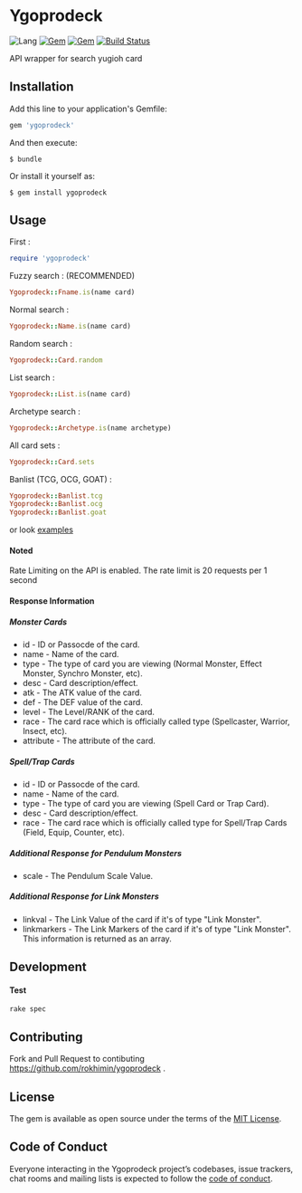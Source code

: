 # Ygoprodeck

![Lang](https://img.shields.io/badge/language-ruby-red)
[![Gem](https://img.shields.io/gem/v/ygoprodeck.svg)](https://rubygems.org/gems/ygoprodeck)
[![Gem](https://img.shields.io/gem/dt/ygoprodeck.svg)](https://rubygems.org/gems/ygoprodeck)
[![Build Status](https://travis-ci.com/rokhimin/ygoprodeck.svg?branch=master)](https://travis-ci.com/rokhimin/ygoprodeck)

API wrapper for search yugioh card

## Installation

Add this line to your application's Gemfile:

```ruby
gem 'ygoprodeck'
```

And then execute:

    $ bundle

Or install it yourself as:

    $ gem install ygoprodeck

## Usage
First :
```ruby
require 'ygoprodeck'
```

Fuzzy search : (RECOMMENDED)
```ruby
Ygoprodeck::Fname.is(name card)
```

Normal search :
```ruby
Ygoprodeck::Name.is(name card)
```

Random search :
```ruby
Ygoprodeck::Card.random
```

List search :
```ruby
Ygoprodeck::List.is(name card)
```

Archetype search :
```ruby
Ygoprodeck::Archetype.is(name archetype)
```

All card sets :
```ruby
Ygoprodeck::Card.sets
```

Banlist (TCG, OCG, GOAT) :
```ruby
Ygoprodeck::Banlist.tcg
Ygoprodeck::Banlist.ocg
Ygoprodeck::Banlist.goat
```

or look [examples](https://github.com/rokhimin/ygoprodeck/blob/master/examples)

#### Noted 
Rate Limiting on the API is enabled. The rate limit is 20 requests per 1 second

#### Response Information

##### Monster Cards
- id - ID or Passocde of the card.
- name - Name of the card.
- type - The type of card you are viewing (Normal Monster, Effect Monster, Synchro Monster, etc).
- desc - Card description/effect.
- atk - The ATK value of the card.
- def - The DEF value of the card.
- level - The Level/RANK of the card.
- race - The card race which is officially called type (Spellcaster, Warrior, Insect, etc).
- attribute - The attribute of the card.

##### Spell/Trap Cards

- id - ID or Passocde of the card.
- name - Name of the card.
- type - The type of card you are viewing (Spell Card or Trap Card).
- desc - Card description/effect.
- race - The card race which is officially called type for Spell/Trap Cards (Field, Equip, Counter, etc).

##### Additional Response for Pendulum Monsters

- scale - The Pendulum Scale Value.

##### Additional Response for Link Monsters

- linkval - The Link Value of the card if it's of type "Link Monster".
- linkmarkers - The Link Markers of the card if it's of type "Link Monster". This information is returned as an array.

## Development

#### Test
```
rake spec 
```

## Contributing
Fork and Pull Request to contibuting https://github.com/rokhimin/ygoprodeck .

## License
The gem is available as open source under the terms of the [MIT License](https://opensource.org/licenses/MIT).

## Code of Conduct
Everyone interacting in the Ygoprodeck project’s codebases, issue trackers, chat rooms and mailing lists is expected to follow the [code of conduct](https://github.com/rokhimin/ygoprodeck/blob/master/CODE_OF_CONDUCT.md).